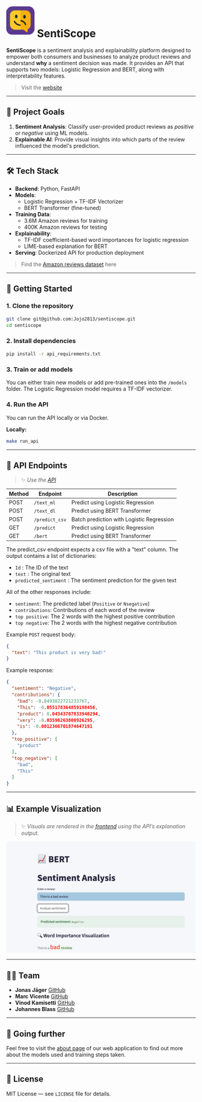 # <img src="assets/logo.png" alt="SentiScope Logo" style="width:75px; margin-bottom: 7px; height:75px" /> SentiScope

**SentiScope** is a sentiment analysis and explainability platform designed to empower both consumers and businesses to analyze product reviews and understand **why** a sentiment decision was made. It provides an API that supports two models: Logistic Regression and BERT, along with interpretability features.

> Visit the [website](https://sentiscope.streamlit.app/)

---

## 🎯 Project Goals

1. **Sentiment Analysis**: Classify user-provided product reviews as _positive_ or _negative_ using ML models.
2. **Explainable AI**: Provide visual insights into which parts of the review influenced the model's prediction.

---

## 🛠️ Tech Stack

- **Backend**: Python, FastAPI
- **Models**:
  - Logistic Regression + TF-IDF Vectorizer
  - BERT Transformer (fine-tuned)
- **Training Data**:
  - 3.6M Amazon reviews for training
  - 400K Amazon reviews for testing
- **Explainability**:
  - TF-IDF coefficient-based word importances for logistic regression
  - LIME-based explanation for BERT
- **Serving**: Dockerized API for production deployment

> Find the [Amazon reviews dataset](https://www.kaggle.com/datasets/bittlingmayer/amazonreviews?select=test.ft.txt.bz2) here
---

## 🚀 Getting Started

### 1. Clone the repository

```bash
git clone git@github.com:Jojo2813/sentiscope.git
cd sentiscope
```

### 2. Install dependencies

```bash
pip install -r api_requirements.txt
```

### 3. Train or add models

You can either train new models or add pre-trained ones into the `/models`
folder. The Logistic Regression model requires a TF-IDF vectorizer.

### 4. Run the API

You can run the API locally or via Docker.

**Locally:**

```bash
make run_api
```

---

## 🔗 API Endpoints
> ✨ *Use the [API](https://sentiscope-811189409150.europe-west1.run.app/)*

| Method | Endpoint               | Description                      |
|--------|------------------------|----------------------------------|
| POST   | `/text_ml`      | Predict using Logistic Regression |
| POST   | `/text_dl`        | Predict using BERT Transformer     |
| POST   | `/predict_csv`        | Batch prediction with Logistic Regression|
| GET  | `/predict`      | Predict using Logistic Regression |
| GET   | `/bert`        | Predict using BERT Transformer     |

The predict_csv endpoint expects a csv file with a "text" column.
The output contains a list of dictionaries:
- `Id` : The ID of the text
- `text` : The original text
- `predicted_sentiment` : The sentiment prediction for the given text

All of the other responses include:
- `sentiment`: The predicted label (`Positive` or `Nsegative`)
- `contributions`: Contributions of each word of the review
- `top positive`: The 2 words with the highest positive contribution
- `top negative`: The 2 words with the highest negative contribution

Example `POST` request body:

```json
{
  "text": "This product is very bad!"
}
```

Example response:

```json
{
  "sentiment": "Negative",
  "contributions": {
    "bad": -0.8493822721233767,
    "This": -0.055178364859198456,
    "product": 0.04343707833940294,
    "very": -0.03596263800926295,
    "is": -0.0012366701874647191
  },
  "top_positive": [
    "product"
  ],
  "top_negative": [
    "bad",
    "This"
  ]
}
```

---

## 📊 Example Visualization

> ✨ *Visuals are rendered in the [frontend](https://github.com/Jojo2813/sentiscope_front) using the API’s explanation output.*


![Example BERT Visualization](assets/example_bert.png)

---

## 👨‍💻 Team
- **Jonas Jäger** [GitHub](https://github.com/JonasJaeger28)
- **Marc Vicente** [GitHub](https://github.com/marcvice9)
- **Vinod Kamisetti** [GitHub](https://github.com/vinodkamisetti)
- **Johannes Blass** [GitHub](https://github.com/Jojo2813)
---

## 🔎 Going further
Feel free to visit the [about page](https://sentiscope.streamlit.app/about) of
our web application to find out more about the models used and training steps
taken.

---

## 📜 License

MIT License — see `LICENSE` file for details.

